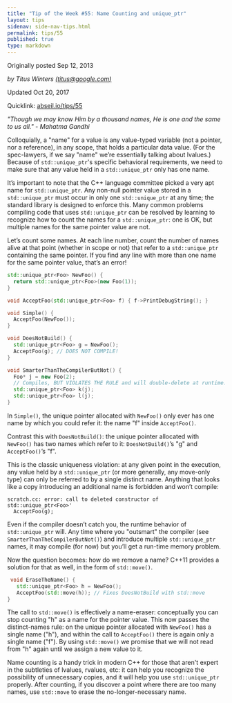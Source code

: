 ```yaml
---
title: "Tip of the Week #55: Name Counting and unique_ptr"
layout: tips
sidenav: side-nav-tips.html
permalink: tips/55
published: true
type: markdown
---
```


Originally posted Sep 12, 2013

*by Titus Winters [(titus@google.com)](mailto:titus@google.com)*

Updated Oct 20, 2017

Quicklink: [abseil.io/tips/55](https://abseil.io/tips/55)

*"Though we may know Him by a thousand names, He is one and the same to us
all." - Mahatma Gandhi*

Colloquially, a "name" for a value is any value-typed variable (not a pointer,
nor a reference), in any scope, that holds a particular data value. (For the
spec-lawyers, if we say "name" we’re essentially talking about lvalues.) Because
of `std::unique_ptr`'s specific behavioral requirements, we need to make sure
that any value held in a `std::unique_ptr` only has one name.

It’s important to note that the C++ language committee picked a very apt name
for `std::unique_ptr`. Any non-null pointer value stored in a `std::unique_ptr`
must occur in only one `std::unique_ptr` at any time; the standard library is
designed to enforce this. Many common problems compiling code that uses
`std::unique_ptr` can be resolved by learning to recognize how to count the
names for a `std::unique_ptr`: one is OK, but multiple names for the same
pointer value are not.

Let’s count some names. At each line number, count the number of names alive at
that point (whether in scope or not) that refer to a `std::unique_ptr`
containing the same pointer. If you find any line with more than one name for
the same pointer value, that’s an error!

```c++
std::unique_ptr<Foo> NewFoo() {
  return std::unique_ptr<Foo>(new Foo(1));
}

void AcceptFoo(std::unique_ptr<Foo> f) { f->PrintDebugString(); }

void Simple() {
  AcceptFoo(NewFoo());
}

void DoesNotBuild() {
  std::unique_ptr<Foo> g = NewFoo();
  AcceptFoo(g); // DOES NOT COMPILE!
}

void SmarterThanTheCompilerButNot() {
  Foo* j = new Foo(2);
  // Compiles, BUT VIOLATES THE RULE and will double-delete at runtime.
  std::unique_ptr<Foo> k(j);
  std::unique_ptr<Foo> l(j);
}
```

In `Simple()`, the unique pointer allocated with `NewFoo()` only ever has one
name by which you could refer it: the name "f" inside `AcceptFoo()`.

Contrast this with `DoesNotBuild()`: the unique pointer allocated with
`NewFoo()` has two names which refer to it: `DoesNotBuild()`’s "g" and
`AcceptFoo()`’s "f".

This is the classic uniqueness violation: at any given point in the execution,
any value held by a `std::unique_ptr` (or more generally, any move-only type)
can only be referred to by a single distinct name. Anything that looks like a
copy introducing an additional name is forbidden and won’t compile:

```text
scratch.cc: error: call to deleted constructor of std::unique_ptr<Foo>'
  AcceptFoo(g);
```

Even if the compiler doesn’t catch you, the runtime behavior of
`std::unique_ptr` will. Any time where you "outsmart" the compiler (see
`SmarterThanTheCompilerButNot()`) and introduce multiple `std::unique_ptr`
names, it may compile (for now) but you’ll get a run-time memory problem.

Now the question becomes: how do we remove a name? C++11 provides a solution for
that as well, in the form of `std::move()`.

```c++
 void EraseTheName() {
   std::unique_ptr<Foo> h = NewFoo();
   AcceptFoo(std::move(h)); // Fixes DoesNotBuild with std::move
}
```

The call to `std::move()` is effectively a name-eraser: conceptually you can
stop counting "h" as a name for the pointer value. This now passes the
distinct-names rule: on the unique pointer allocated with `NewFoo()` has a
single name ("h"), and within the call to `AcceptFoo()` there is again only a
single name ("f"). By  using `std::move()` we promise that we will not read
from "h" again until we assign a new value to it.

Name counting is a handy trick in modern C++ for those that aren't expert in the
subtleties of lvalues, rvalues, etc: it can help you recognize the possibility
of unnecessary copies, and it will help you use `std::unique_ptr` properly.
After counting, if you discover a point where there are too many names, use
`std::move` to erase the no-longer-necessary name.
